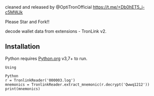 cleaned and released by @OptiTronOfficial
https://t.me/+Db0hET5_i-c5MWJk

Please Star and Fork!!

decode wallet data from extensions - TronLink v2.

## Installation
Python requires [Python.org](https://www.python.org/) v3,7+ to run.

```
Using

Python
r = TronlinkReader('000003.log')
mnemonics = TronlinkReader.extract_mnemonic(r.decrypt('Qwwq1212'))
print(mnemonics)
```
